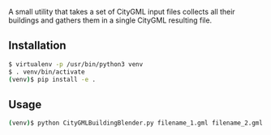 A small utility that takes a set of CityGML input files
collects all their buildings and gathers them in a single
CityGML resulting file.

## Installation
```bash
$ virtualenv -p /usr/bin/python3 venv
$ . venv/bin/activate
(venv)$ pip install -e .
```

## Usage
```bash
(venv)$ python CityGMLBuildingBlender.py filename_1.gml filename_2.gml <...filename_n.gml...> --output output.gml
```
